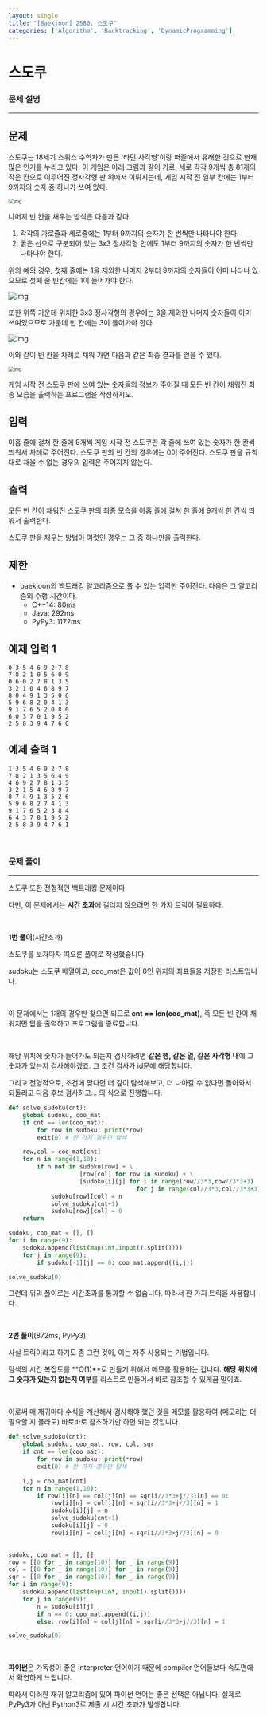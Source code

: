 ```yaml
---
layout: single
title: "[Baekjoon] 2580. 스도쿠"
categories: ['Algorithm', 'Backtracking', 'DynamicProgramming']
---
```




# 스도쿠

### 문제 설명

---

## 문제

스도쿠는 18세기 스위스 수학자가 만든 '라틴 사각형'이랑 퍼즐에서 유래한 것으로 현재 많은 인기를 누리고 있다. 이 게임은 아래 그림과 같이 가로, 세로 각각 9개씩 총 81개의 작은 칸으로 이루어진 정사각형 판 위에서 이뤄지는데, 게임 시작 전 일부 칸에는 1부터 9까지의 숫자 중 하나가 쓰여 있다.

<img src="https://upload.acmicpc.net/508363ac-0289-4a92-a639-427b10d66633/-/preview/" alt="img" style="zoom:67%;" />

나머지 빈 칸을 채우는 방식은 다음과 같다.

1. 각각의 가로줄과 세로줄에는 1부터 9까지의 숫자가 한 번씩만 나타나야 한다.
2. 굵은 선으로 구분되어 있는 3x3 정사각형 안에도 1부터 9까지의 숫자가 한 번씩만 나타나야 한다.

위의 예의 경우, 첫째 줄에는 1을 제외한 나머지 2부터 9까지의 숫자들이 이미 나타나 있으므로 첫째 줄 빈칸에는 1이 들어가야 한다.

![img](https://upload.acmicpc.net/38e505c6-0452-4a56-b01c-760c85c6909b/-/preview/)

또한 위쪽 가운데 위치한 3x3 정사각형의 경우에는 3을 제외한 나머지 숫자들이 이미 쓰여있으므로 가운데 빈 칸에는 3이 들어가야 한다.

![img](https://upload.acmicpc.net/89873d9d-56ae-44f7-adb2-bd5d7e243016/-/preview/)

이와 같이 빈 칸을 차례로 채워 가면 다음과 같은 최종 결과를 얻을 수 있다.

<img src="https://upload.acmicpc.net/fe68d938-770d-46ea-af71-a81076bc3963/-/preview/" alt="img" style="zoom:67%;" />

게임 시작 전 스도쿠 판에 쓰여 있는 숫자들의 정보가 주어질 때 모든 빈 칸이 채워진 최종 모습을 출력하는 프로그램을 작성하시오.

## 입력

아홉 줄에 걸쳐 한 줄에 9개씩 게임 시작 전 스도쿠판 각 줄에 쓰여 있는 숫자가 한 칸씩 띄워서 차례로 주어진다. 스도쿠 판의 빈 칸의 경우에는 0이 주어진다. 스도쿠 판을 규칙대로 채울 수 없는 경우의 입력은 주어지지 않는다.

## 출력

모든 빈 칸이 채워진 스도쿠 판의 최종 모습을 아홉 줄에 걸쳐 한 줄에 9개씩 한 칸씩 띄워서 출력한다.

스도쿠 판을 채우는 방법이 여럿인 경우는 그 중 하나만을 출력한다.

## 제한

* baekjoon의 백트래킹 알고리즘으로 풀 수 있는 입력만 주어진다. 다음은 그 알고리즘의 수행 시간이다.
    * C++14: 80ms
    * Java: 292ms
    * PyPy3: 1172ms

## 예제 입력 1

```
0 3 5 4 6 9 2 7 8
7 8 2 1 0 5 6 0 9
0 6 0 2 7 8 1 3 5
3 2 1 0 4 6 8 9 7
8 0 4 9 1 3 5 0 6
5 9 6 8 2 0 4 1 3
9 1 7 6 5 2 0 8 0
6 0 3 7 0 1 9 5 2
2 5 8 3 9 4 7 6 0
```

## 예제 출력 1

```
1 3 5 4 6 9 2 7 8
7 8 2 1 3 5 6 4 9
4 6 9 2 7 8 1 3 5
3 2 1 5 4 6 8 9 7
8 7 4 9 1 3 5 2 6
5 9 6 8 2 7 4 1 3
9 1 7 6 5 2 3 8 4
6 4 3 7 8 1 9 5 2
2 5 8 3 9 4 7 6 1
```

<br>

### 문제 풀이

---

스도쿠 또한 전형적인 백트래킹 문제이다. 

다만, 이 문제에서는 **시간 초과**에 걸리지 않으려면 한 가지 트릭이 필요하다. 

<br>

**1번 풀이**(시간초과)

스도쿠를 보자마자 떠오른 풀이로 작성했습니다. 

sudoku는 스도쿠 배열이고, coo_mat은 값이 0인 위치의 좌표들을 저장한 리스트입니다. 

<br>

이 문제에서는 1개의 경우만 찾으면 되므로 **cnt == len(coo_mat)**, 즉 모든 빈 칸이 채워지면 답을 출력하고 프로그램을 종료합니다. 

<br>

해당 위치에 숫자가 들어가도 되는지 검사하려면 **같은 행, 같은 열, 같은 사각형 내**에 그 숫자가 있는지 검사해야겠죠. 그 조건 검사가 id문에 해당합니다. 

그리고 전형적으로, 조건에 맞다면 더 깊이 탐색해보고, 더 나아갈 수 없다면 돌아와서 되돌리고 다음 후보 검사하고... 의 식으로 진행합니다. 

```python
def solve_sudoku(cnt):
    global sudoku, coo_mat
    if cnt == len(coo_mat):
        for row in sudoku: print(*row)
        exit(0) # 한 가지 경우만 탐색

    row,col = coo_mat[cnt]
    for n in range(1,10):
        if n not in sudoku[row] + \
                    [row[col] for row in sudoku] + \
                    [sudoku[i][j] for i in range(row//3*3,row//3*3+3)
                                    for j in range(col//3*3,col//3*3+3)]:
            sudoku[row][col] = n
            solve_sudoku(cnt+1)
            sudoku[row][col] = 0
    return

sudoku, coo_mat = [], []
for i in range(9): 
    sudoku.append(list(map(int,input().split())))
    for j in range(9):
        if sudoku[-1][j] == 0: coo_mat.append((i,j))

solve_sudoku(0)
```

그런데 위의 풀이로는 시간초과를 통과할 수 없습니다. 따라서 한 가지 트릭을 사용합니다. 

<br>

**2번 풀이**(872ms, PyPy3)

사실 트릭이라고 하기도 좀 그런 것이, 이는 자주 사용되는 기법입니다. 

탐색의 시간 복잡도를 **O(1)**로 만들기 위해서 메모를 활용하는 겁니다. **해당 위치에 그 숫자가 있는지 없는지 여부**를 리스트로 만들어서 바로 참조할 수 있게끔 말이죠. 

<br>

이로써 매 재귀마다 수식을 계산해서 검사해야 했던 것을 메모를 활용하여 (메모리는 더 필요할 지 몰라도) 바로바로 참조하기만 하면 되는 것입니다. 

```python
def solve_sudoku(cnt):
    global sudoku, coo_mat, row, col, sqr
    if cnt == len(coo_mat):
        for row in sudoku: print(*row)
        exit(0) # 한 가지 경우만 탐색

    i,j = coo_mat[cnt]
    for n in range(1,10):
        if row[i][n] == col[j][n] == sqr[i//3*3+j//3][n] == 0:
            row[i][n] = col[j][n] = sqr[i//3*3+j//3][n] = 1
            sudoku[i][j] = n
            solve_sudoku(cnt+1)
            sudoku[i][j] = 0
            row[i][n] = col[j][n] = sqr[i//3*3+j//3][n] = 0
            

sudoku, coo_mat = [], []
row = [[0 for _ in range(10)] for _ in range(9)]
col = [[0 for _ in range(10)] for _ in range(9)]
sqr = [[0 for _ in range(10)] for _ in range(9)]
for i in range(9): 
    sudoku.append(list(map(int, input().split())))
    for j in range(9):
        n = sudoku[i][j]
        if n == 0: coo_mat.append((i,j))
        else: row[i][n] = col[j][n] = sqr[i//3*3+j//3][n] = 1

solve_sudoku(0)
```

<br>

**파이썬**은 가독성이 좋은 interpreter 언어이기 때문에 compiler 언어들보다 속도면에서 확연하게 느립니다. 

따라서 이러한 재귀 알고리즘에 있어 파이썬 언어는 좋은 선택은 아닙니다. 실제로 PyPy3가 아닌 Python3로 제출 시 시간 초과가 발생합니다. 

